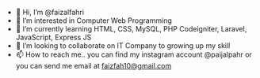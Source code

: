 - 👋 Hi, I’m @faizalfahri
- 👀 I’m interested in Computer Web Programming
- 🌱 I’m currently learning HTML, CSS, MySQL, PHP Codeigniter, Laravel, JavaScript, Express JS
- 💞️ I’m looking to collaborate on IT Company to growing up my skill
- 📫 How to reach me.. you can find my instagram account @paijalpahr or you can send me email at faizfah10@gmail.com

<!---
faizalfahri/faizalfahri is a ✨ special ✨ repository because its `README.md` (this file) appears on your GitHub profile.
You can click the Preview link to take a look at your changes.
--->
